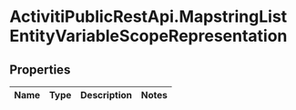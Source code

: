 # ActivitiPublicRestApi.MapstringListEntityVariableScopeRepresentation

## Properties
Name | Type | Description | Notes
------------ | ------------- | ------------- | -------------


